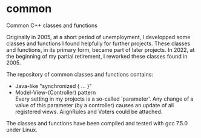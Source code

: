 # common
Common C++ classes and functions

Originally in 2005, at a short period of unemployment, I developped some classes and functions I found helpfully for further projects.
These classes and functions, in its primary form, became part of later projects.
In 2022, at the beginning of my partial retirement, I reworked these classes found in 2005.

The repository of common classes and functions contains:
* Java-like "synchronized { ... }"
* Model-View-(Controller) pattern<br>Every setting in my projects is a so-called 'parameter'. Any change of a value of this parameter (by a controller) causes an update of all registered views. AiignRules and Voters could be attached.

The classes and functions have been compiled and tested with gcc 7.5.0 under Linux.

